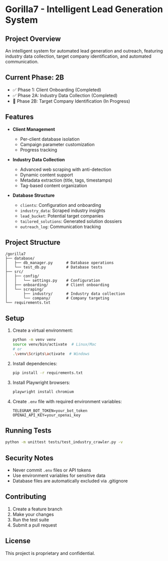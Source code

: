 # Gorilla7 - Intelligent Lead Generation System

## Project Overview
An intelligent system for automated lead generation and outreach, featuring industry data collection, target company identification, and automated communication.

## Current Phase: 2B
- ✅ Phase 1: Client Onboarding (Completed)
- ✅ Phase 2A: Industry Data Collection (Completed)
- 🚧 Phase 2B: Target Company Identification (In Progress)

## Features
- **Client Management**
  - Per-client database isolation
  - Campaign parameter customization
  - Progress tracking

- **Industry Data Collection**
  - Advanced web scraping with anti-detection
  - Dynamic content support
  - Metadata extraction (title, tags, timestamps)
  - Tag-based content organization

- **Database Structure**
  - `clients`: Configuration and onboarding
  - `industry_data`: Scraped industry insights
  - `lead_bucket`: Potential target companies
  - `tailored_solutions`: Generated solution dossiers
  - `outreach_log`: Communication tracking

## Project Structure
```
/gorilla7
├── database/
│   ├── db_manager.py      # Database operations
│   └── test_db.py         # Database tests
├── src/
│   ├── config/
│   │   └── settings.py    # Configuration
│   ├── onboarding/        # Client onboarding
│   └── scraping/
│       ├── industry/      # Industry data collection
│       └── company/       # Company targeting
└── requirements.txt
```

## Setup
1. Create a virtual environment:
   ```bash
   python -m venv venv
   source venv/bin/activate  # Linux/Mac
   # or
   .\venv\Scripts\activate  # Windows
   ```

2. Install dependencies:
   ```bash
   pip install -r requirements.txt
   ```

3. Install Playwright browsers:
   ```bash
   playwright install chromium
   ```

4. Create `.env` file with required environment variables:
   ```
   TELEGRAM_BOT_TOKEN=your_bot_token
   OPENAI_API_KEY=your_openai_key
   ```

## Running Tests
```bash
python -m unittest tests/test_industry_crawler.py -v
```

## Security Notes
- Never commit `.env` files or API tokens
- Use environment variables for sensitive data
- Database files are automatically excluded via .gitignore

## Contributing
1. Create a feature branch
2. Make your changes
3. Run the test suite
4. Submit a pull request

## License
This project is proprietary and confidential.
